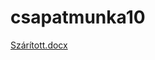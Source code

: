# csapatmunka10

[Szárított.docx](https://github.com/JelencsityMiklous/csapatmunka10/files/10074148/Szaritott.docx)
